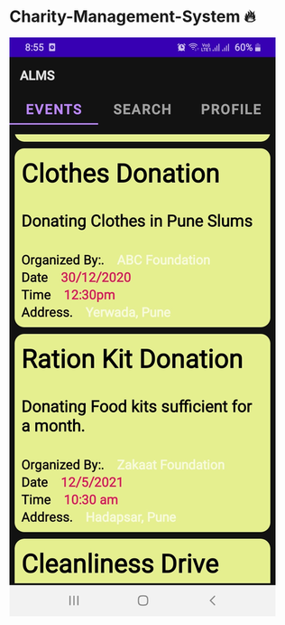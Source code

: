 # Charity-Management-System :fire:


![Screenshot](https://github.com/Zulfa210/Charity-Management-System/blob/main/Images/Screenshot_20210523-205502_ALMS.jpg)
